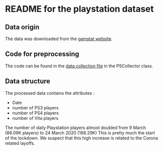 # README for the playstation dataset

## Data origin
The data was downloaded from the [gamstat website](https://gamstat.com/playstation/).

## Code for preprocessing
The code can be found in the [data collection file](/./src/data_management/data_collection.py) in the PSCollector class.

## Data structure
The processed data contains the attributes :
  - Date
  - number of PS3 players
  - number of PS4 players
  - number of Vita players

The number of daily Playstation players almost doubled from 9 March (88.09K players) to 24 March 2020 (168.29K) This is pretty much the start of the lockdown. We suspect that this high increase is related to the Corona related layoffs.